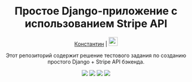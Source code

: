 <!-- Заголовок -->
<h1 align="center">
  <br>
  Простое Django-приложение с использованием Stripe API
  <br>
</h1>
<!-- Описание -->
<p align="center">
  <a href="https://www.gilmanov.net/" target="_blank">Константин</a> | 
  <a href="https://github.com/blackcater/blackcater/raw/main/images/Hi.gif" target="_blank">
    <img src="https://github.com/blackcater/blackcater/raw/main/images/Hi.gif" height="24"/>
  </a>
</p>
<p align="center">Этот репозиторий содержит решение тестового задания по созданию простого Django + Stripe API бэкенда.</p>
<!-- Иконки -->
<p align="center">
  <img src="https://img.shields.io/badge/Django-3.2.7-green">
  <img src="https://img.shields.io/badge/Python-3.8.10-blue">
  <img src="https://img.shields.io/badge/Stripe-API-orange">
  <img src="https://img.shields.io/badge/Deploy-Docker-blueviolet">
</p>

